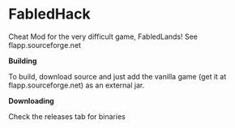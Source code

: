 # FabledHack
Cheat Mod for the very difficult game, FabledLands!
See flapp.sourceforge.net

******Building******

To build, download source and just add the vanilla game (get it at flapp.sourceforge.net) as an external jar.

******Downloading******

Check the releases tab for binaries
